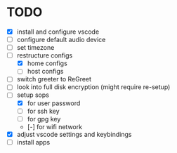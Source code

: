 # TODO

- [x] install and configure vscode
- [ ] configure default audio device
- [ ] set timezone
- [ ] restructure configs
  - [x] home configs
  - [ ] host configs
- [ ] switch greeter to ReGreet
- [ ] look into full disk encryption (might require re-setup)
- [ ] setup sops
  - [x] for user password
  - [ ] for ssh key
  - [ ] for gpg key
  - [-] for wifi network
- [x] adjust vscode settings and keybindings
- [ ] install apps
